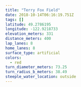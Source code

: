 ```yaml
---
title: "Terry Fox Field"
date: 2018-10-14T06:16:19.751Z
tags: []
latitude: 49.2786195
longitude: -122.9218733
elevation_meters: 331
distance_meters: 400
lap_lanes: 8
home_lanes: 8
surface_type: artificial
colors:
  - red
turn_diameter_meters: 73.25
turn_radius_b_meters: 38.49
steeple_water_location: outside
---
```

